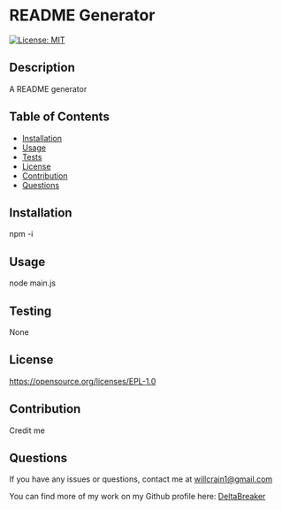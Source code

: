 # README Generator

[![License: MIT](https://img.shields.io/badge/License-EPL_1.0-blue.svg)](https://opensource.org/licenses/EPL-1.0)

## Description
A README generator

## Table of Contents
- [Installation](#installation)
- [Usage](#usage)
- [Tests](#testing)
- [License](#license)
- [Contribution](#contribution)
- [Questions](#questions)

## Installation
npm -i

## Usage
node main.js

## Testing
None


## License
https://opensource.org/licenses/EPL-1.0


## Contribution
Credit me


## Questions
If you have any issues or questions, contact me at willcrain1@gmail.com

You can find more of my work on my Github profile here: [DeltaBreaker](https://github.com/DeltaBreaker)